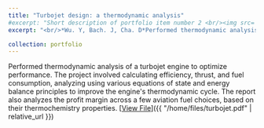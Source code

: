 ```yaml
---
title: "Turbojet design: a thermodynamic analysis"
#excerpt: "Short description of portfolio item number 2 <br/><img src='/images/500x300.png'>"
excerpt: "<br/>*Wu. Y, Bach. J, Cha. D*Performed thermodynamic analysis of a turbojet engine to optimize performance. The project involved calculating efficiency, thrust, and fuel consumption, analyzing using various equations of state and energy balance principles to improve the engine's thermodynamic cycle.​ The report also analyzes the profit margin across a few aviation fuel choices, based on their thermochemistry properties."

collection: portfolio
---
```


Performed thermodynamic analysis of a turbojet engine to optimize performance. The project involved calculating efficiency, thrust, and fuel consumption, analyzing using various equations of state and energy balance principles to improve the engine's thermodynamic cycle.​ The report also analyzes the profit margin across a few aviation fuel choices, based on their thermochemistry properties.
[<u>View File</u>]({{ "/home/files/turbojet.pdf" | relative_url }})